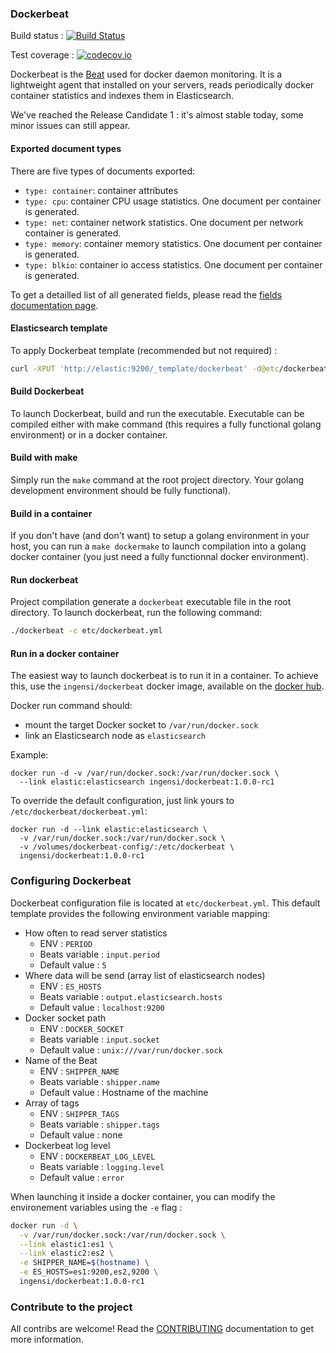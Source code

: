 ### Dockerbeat

Build status : [![Build Status](https://travis-ci.org/Ingensi/dockerbeat.svg?branch=develop)](https://travis-ci.org/Ingensi/dockerbeat)

Test coverage : [![codecov.io](http://codecov.io/github/Ingensi/dockerbeat/coverage.svg?branch=develop)](http://codecov.io/github/Ingensi/dockerbeat?branch=develop)

Dockerbeat is the [Beat](https://www.elastic.co/products/beats) used for docker daemon monitoring. It is a lightweight agent that installed on your servers, reads periodically docker container statistics and indexes them in Elasticsearch.

We've reached the Release Candidate 1 : it's almost stable today, some minor issues can still appear.

#### Exported document types

There are five types of documents exported:

- `type: container`: container attributes
- `type: cpu`: container CPU usage statistics. One document per container is generated.
- `type: net`: container network statistics. One document per network container is generated.
- `type: memory`: container memory statistics. One document per container is generated.
- `type: blkio`: container io access statistics. One document per container is generated.

To get a detailled list of all generated fields, please read the [fields documentation page](doc/fields.asciidoc).

#### Elasticsearch template 

To apply Dockerbeat template (recommended but not required) :

```bash
curl -XPUT 'http://elastic:9200/_template/dockerbeat' -d@etc/dockerbeat.template.json
```
    
#### Build Dockerbeat

To launch Dockerbeat, build and run the executable. Executable can be compiled either with make command (this requires a fully functional golang environment) or in a docker container.

#### Build with make

Simply run the `make` command at the root project directory. Your golang development environment should be fully functional).

#### Build in a container

If you don't have (and don't want) to setup a golang environment in your host, you can run a `make dockermake` to launch compilation into a golang docker container (you just need a fully functionnal docker environment).
 
#### Run dockerbeat

Project compilation generate a `dockerbeat` executable file in the root directory. To launch dockerbeat, run the following command:

```bash
./dockerbeat -c etc/dockerbeat.yml
```

#### Run in a docker container

The easiest way to launch dockerbeat is to run it in a container. To achieve this, use the `ingensi/dockerbeat` docker image, available on the [docker hub](https://hub.docker.com/r/ingensi/dockerbeat/).

Docker run command should:

* mount the target Docker socket to `/var/run/docker.sock`
* link an Elasticsearch node as `elasticsearch`

Example:

```
docker run -d -v /var/run/docker.sock:/var/run/docker.sock \
  --link elastic:elasticsearch ingensi/dockerbeat:1.0.0-rc1
```

To override the default configuration, just link yours to `/etc/dockerbeat/dockerbeat.yml`:

```
docker run -d --link elastic:elasticsearch \
  -v /var/run/docker.sock:/var/run/docker.sock \
  -v /volumes/dockerbeat-config/:/etc/dockerbeat \
  ingensi/dockerbeat:1.0.0-rc1
```

### Configuring Dockerbeat

Dockerbeat configuration file is located at `etc/dockerbeat.yml`. This default template provides the following environment variable mapping:

  - How often to read server statistics 
    - ENV : `PERIOD`
    - Beats variable : `input.period`
    - Default value : `5`
  - Where data will be send (array list of elasticsearch nodes)
    - ENV : `ES_HOSTS`
    - Beats variable : `output.elasticsearch.hosts`
    - Default value : `localhost:9200`
  - Docker socket path
    - ENV : `DOCKER_SOCKET`
    - Beats variable : `input.socket`
    - Default value : `unix:///var/run/docker.sock`
  - Name of the Beat 
    - ENV : `SHIPPER_NAME`
    - Beats variable : `shipper.name`
    - Default value : Hostname of the machine
  - Array of tags
    - ENV : `SHIPPER_TAGS`
    - Beats variable : `shipper.tags`
    - Default value : none
  - Dockerbeat log level
    - ENV : `DOCKERBEAT_LOG_LEVEL`
    - Beats variable : `logging.level`
    - Default value : `error`
                                       
When launching it inside a docker container, you can modify the environement variables using the `-e` flag :

```bash
docker run -d \
  -v /var/run/docker.sock:/var/run/docker.sock \
  --link elastic1:es1 \
  --link elastic2:es2 \
  -e SHIPPER_NAME=$(hostname) \
  -e ES_HOSTS=es1:9200,es2,9200 \
  ingensi/dockerbeat:1.0.0-rc1
```

### Contribute to the project

All contribs are welcome! Read the [CONTRIBUTING](CONTRIBUTING.md) documentation to get more information.
